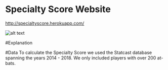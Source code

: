 # Specialty Score Website
http://specialtyscore.herokuapp.com/

![alt text](https://github.com/jacobhallberg/SpecialtyScore/blob/master/webApp/website.PNG)

#Explanation

#Data
To calculate the Specialty Score we used the Statcast database spanning the years 2014 - 2018. We only included players with over 200 at-bats.
